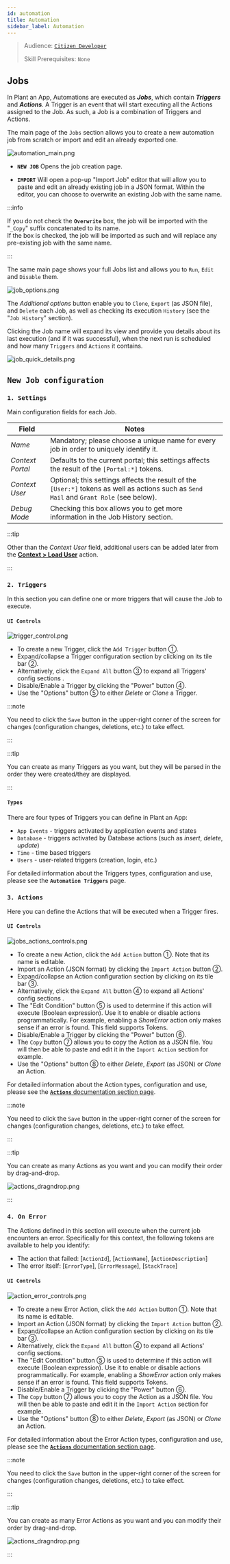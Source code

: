 ```yaml
---
id: automation
title: Automation
sidebar_label: Automation
---
```


> Audience: [`Citizen Developer`](/docs/audience#citizen-developers)
>
> Skill Prerequisites: `None`

## Jobs

In Plant an App, Automations are executed as ***Jobs***, which contain ***Triggers*** and ***Actions***. A Trigger is an event that will start executing all the Actions assigned to the Job. As such, a Job is a combination of Triggers and Actions.

The main page of the `Jobs` section allows you to create a new automation job from scratch or import and edit an already exported one.

<img src="/img/automation_main.png" alt="automation_main.png"></img>

- **`NEW JOB`** 
Opens the job creation page.

- **`IMPORT`** 
Will open a pop-up "Import Job" editor that will allow you to paste and edit an already existing job in a JSON format. Within the editor, you can choose to overwrite an existing Job with the same name.

:::info

If you do not check the **`Overwrite`** box, the job will be imported with the "`_Copy`" suffix concatenated to its name.</br>
If the box is checked, the job will be imported as such and will replace any pre-existing job with the same name.

:::

The same main page shows your full Jobs list and allows you to `Run`, `Edit` and `Disable` them.

<img src="/img/job_options.png" alt="job_options.png"></img>

The *Additional options* button enable you to `Clone`, `Export` (as JSON file), and `Delete` each Job, as well as checking its execution `History` (see the "`Job History`" section).

Clicking the Job name will expand its view and provide you details about its last execution (and if it was successful), when the next run is scheduled and how many `Triggers` and `Actions` it contains.

<img src="/img/job_quick_details.png" alt="job_quick_details.png"></img>

## `New Job configuration`

### `1. Settings`

Main configuration fields for each Job.

|Field|Notes|
|---|---|
|*Name*|Mandatory; please choose a unique name for every job in order to uniquely identify it.|
|*Context Portal*|Defaults to the current portal; this settings affects the result of the `[Portal:*]` tokens.|
|*Context User*|Optional; this settings affects the result of the `[User:*]` tokens as well as actions such as `Send Mail` and `Grant Role` (see below).|
|*Debug Mode*|Checking this box allows you to get more information in the Job History section.|

:::tip

Other than the *Context User* field, additional users can be added later from the <a href="https://learn.plantanapp.com/docs/actions/load-user" target="_blank">**Context > Load User**</a> action.

:::

### `2. Triggers`

In this section you can define one or more triggers that will cause the Job to execute. 

#### `UI Controls`

<img src="/img/trigger_control.png" alt="trigger_control.png"></img>

- To create a new Trigger, click the `Add Trigger` button ①.
- Expand/collapse a Trigger configuration section by clicking on its tile bar ②.
- Alternatively, click the `Expand All` button ③ to expand all Triggers' config sections .
- Disable/Enable a Trigger by clicking the "Power" button ④.
- Use the "Options" button ⑤ to either *Delete* or *Clone* a Trigger.

:::note

You need to click the `Save` button in the upper-right corner of the screen for changes (configuration changes, deletions, etc.) to take effect.

:::

:::tip

You can create as many Triggers as you want, but they will be parsed in the order they were created/they are displayed.

:::

#### `Types`
There are four types of Triggers you can define in Plant an App:
- `App Events` - triggers activated by application events and states
- `Database` - triggers activated by Database actions (such as *insert*, *delete*, *update*)
- `Time` - time based triggers
- `Users` - user-related triggers (creation, login, etc.) 

For detailed information about the Triggers types, configuration and use, please see the **`Automation Triggers`** page.


### `3. Actions`
Here you can define the Actions that will be executed when a Trigger fires.

#### `UI Controls`
<img src="/img/jobs_actions_controls.png" alt="jobs_actions_controls.png"></img>

- To create a new Action, click the `Add Action` button ①. Note that its name is editable.
- Import an Action (JSON format) by clicking the `Import Action` button ②.
- Expand/collapse an Action configuration section by clicking on its tile bar ③.
- Alternatively, click the `Expand All` button ④ to expand all Actions' config sections .
- The "Edit Condition" button ⑤ is used to determine if this action will execute (Boolean expression). Use it to enable or disable actions programmatically. For example, enabling a *ShowError* action only makes sense if an error is found. This field supports Tokens.
- Disable/Enable a Trigger by clicking the "Power" button ⑥.
- The `Copy` button ⑦ allows you to copy the Action as a JSON file. You will then be able to paste and edit it in the `Import Action` section for example.
- Use the "Options" button ⑧ to either *Delete*, *Export* (as JSON) or *Clone* an Action.

For detailed information about the Action types, configuration and use, please see the <a href="https://learn.plantanapp.com/docs/faq" target="_blank">**`Actions`** documentation section page</a>.

:::note

You need to click the `Save` button in the upper-right corner of the screen for changes (configuration changes, deletions, etc.) to take effect.

:::

:::tip

You can create as many Actions as you want and you can modify their order by drag-and-drop.

<img src="/img/actions_dragndrop.png" alt="actions_dragndrop.png"></img>

:::

### `4. On Error`
The Actions defined in this section will execute when the current job encounters an error. Specifically for this context, the following tokens are available to help you identify:
- The action that failed: [`ActionId`], [`ActionName`], [`ActionDescription`]
- The error itself: [`ErrorType`], [`ErrorMessage`], [`StackTrace`]

#### `UI Controls`
<img src="/img/action_error_controls.png" alt="action_error_controls.png"></img>

- To create a new Error Action, click the `Add Action` button ①. Note that its name is editable.
- Import an Action (JSON format) by clicking the `Import Action` button ②.
- Expand/collapse an Action configuration section by clicking on its tile bar ③.
- Alternatively, click the `Expand All` button ④ to expand all Actions' config sections.
- The "Edit Condition" button ⑤ is used to determine if this action will execute (Boolean expression). Use it to enable or disable actions programmatically. For example, enabling a *ShowError* action only makes sense if an error is found. This field supports Tokens.
- Disable/Enable a Trigger by clicking the "Power" button ⑥.
- The `Copy` button ⑦ allows you to copy the Action as a JSON file. You will then be able to paste and edit it in the `Import Action` section for example.
- Use the "Options" button ⑧ to either *Delete*, *Export* (as JSON) or *Clone* an Action.

For detailed information about the Error Action types, configuration and use, please see the <a href="https://learn.plantanapp.com/docs/faq" target="_blank">**`Actions`** documentation section page</a>.

:::note

You need to click the `Save` button in the upper-right corner of the screen for changes (configuration changes, deletions, etc.) to take effect.

:::

:::tip

You can create as many Error Actions as you want and you can modify their order by drag-and-drop.

<img src="/img/actions_dragndrop.png" alt="actions_dragndrop.png"></img>

:::